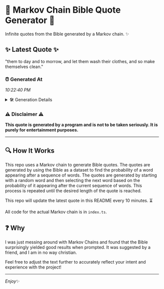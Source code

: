 # 📖 Markov Chain Bible Quote Generator 📖

Infinite quotes from the Bible generated by a Markov chain. ✨

## ✨ Latest Quote ✨
"them to day and to morrow, and let them wash their clothes, and so make themselves clean."

### ⏰ Generated At
*10:22:40 PM*

<details>
    <summary>🛠️ Generation Details</summary>
    <p>
        <strong>🌱 Seed:</strong> them<br>
        <strong>🔄 Iterations:</strong> 16<br>
        <strong>📜 Context History:</strong><br>[ them ]: to<br>[ them, to ]: day<br>[ them, to, day ]: and<br>[ them, to, day, and ]: to<br>[ them, to, day, and, to ]: morrow,<br>[ them, to, day, and, to, morrow, ]: and<br>[ to, day, and, to, morrow,, and ]: let<br>[ day, and, to, morrow,, and, let ]: them<br>[ and, to, morrow,, and, let, them ]: wash<br>[ to, morrow,, and, let, them, wash ]: their<br>[ morrow,, and, let, them, wash, their ]: clothes,<br>[ and, let, them, wash, their, clothes, ]: and<br>[ let, them, wash, their, clothes,, and ]: so<br>[ them, wash, their, clothes,, and, so ]: make<br>[ wash, their, clothes,, and, so, make ]: themselves<br>[ their, clothes,, and, so, make, themselves ]: clean.<br>
    </p>
</details>

### ⚠️ Disclaimer ⚠️
**This quote is generated by a program and is not to be taken seriously. It is purely for entertainment purposes.**

---

## 🔍 How It Works

This repo uses a Markov chain to generate Bible quotes. The quotes are generated by using the Bible as a dataset to find the probability of a word appearing after a sequence of words. The quotes are generated by starting with a random word and then selecting the next word based on the probability of it appearing after the current sequence of words. This process is repeated until the desired length of the quote is reached.

This repo will update the latest quote in this README every 10 minutes. ⏳

All code for the actual Markov chain is in `index.ts`.

## ❓ Why

I was just messing around with Markov Chains and found that the Bible surprisingly yielded good results when prompted. 
It was suggested by a friend, and I am in no way christian.

Feel free to adjust the text further to accurately reflect your intent and experience with the project!

---

*Enjoy*✨

